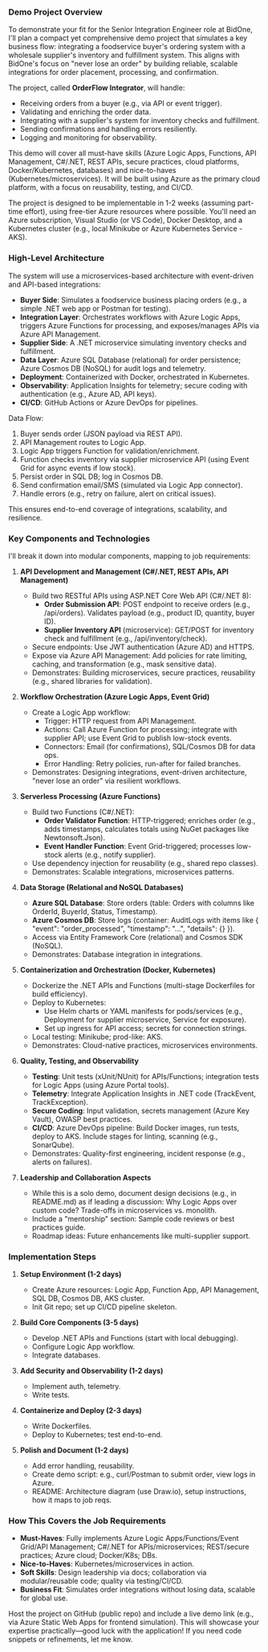 ### Demo Project Overview

To demonstrate your fit for the Senior Integration Engineer role at BidOne, I'll plan a compact yet comprehensive demo project that simulates a key business flow: integrating a foodservice buyer's ordering system with a wholesale supplier's inventory and fulfillment system. This aligns with BidOne's focus on "never lose an order" by building reliable, scalable integrations for order placement, processing, and confirmation.

The project, called **OrderFlow Integrator**, will handle:
- Receiving orders from a buyer (e.g., via API or event trigger).
- Validating and enriching the order data.
- Integrating with a supplier's system for inventory checks and fulfillment.
- Sending confirmations and handling errors resiliently.
- Logging and monitoring for observability.

This demo will cover all must-have skills (Azure Logic Apps, Functions, API Management, C#/.NET, REST APIs, secure practices, cloud platforms, Docker/Kubernetes, databases) and nice-to-haves (Kubernetes/microservices). It will be built using Azure as the primary cloud platform, with a focus on reusability, testing, and CI/CD.

The project is designed to be implementable in 1-2 weeks (assuming part-time effort), using free-tier Azure resources where possible. You'll need an Azure subscription, Visual Studio (or VS Code), Docker Desktop, and a Kubernetes cluster (e.g., local Minikube or Azure Kubernetes Service - AKS).

### High-Level Architecture

The system will use a microservices-based architecture with event-driven and API-based integrations:
- **Buyer Side**: Simulates a foodservice business placing orders (e.g., a simple .NET web app or Postman for testing).
- **Integration Layer**: Orchestrates workflows with Azure Logic Apps, triggers Azure Functions for processing, and exposes/manages APIs via Azure API Management.
- **Supplier Side**: A .NET microservice simulating inventory checks and fulfillment.
- **Data Layer**: Azure SQL Database (relational) for order persistence; Azure Cosmos DB (NoSQL) for audit logs and telemetry.
- **Deployment**: Containerized with Docker, orchestrated in Kubernetes.
- **Observability**: Application Insights for telemetry; secure coding with authentication (e.g., Azure AD, API keys).
- **CI/CD**: GitHub Actions or Azure DevOps for pipelines.

Data Flow:
1. Buyer sends order (JSON payload via REST API).
2. API Management routes to Logic App.
3. Logic App triggers Function for validation/enrichment.
4. Function checks inventory via supplier microservice API (using Event Grid for async events if low stock).
5. Persist order in SQL DB; log in Cosmos DB.
6. Send confirmation email/SMS (simulated via Logic App connector).
7. Handle errors (e.g., retry on failure, alert on critical issues).

This ensures end-to-end coverage of integrations, scalability, and resilience.

### Key Components and Technologies

I'll break it down into modular components, mapping to job requirements:

1. **API Development and Management (C#/.NET, REST APIs, API Management)**
   - Build two RESTful APIs using ASP.NET Core Web API (C#/.NET 8):
     - **Order Submission API**: POST endpoint to receive orders (e.g., /api/orders). Validates payload (e.g., product ID, quantity, buyer ID).
     - **Supplier Inventory API** (microservice): GET/POST for inventory check and fulfillment (e.g., /api/inventory/check).
   - Secure endpoints: Use JWT authentication (Azure AD) and HTTPS.
   - Expose via Azure API Management: Add policies for rate limiting, caching, and transformation (e.g., mask sensitive data).
   - Demonstrates: Building microservices, secure practices, reusability (e.g., shared libraries for validation).

2. **Workflow Orchestration (Azure Logic Apps, Event Grid)**
   - Create a Logic App workflow:
     - Trigger: HTTP request from API Management.
     - Actions: Call Azure Function for processing; integrate with supplier API; use Event Grid to publish low-stock events.
     - Connectors: Email (for confirmations), SQL/Cosmos DB for data ops.
     - Error Handling: Retry policies, run-after for failed branches.
   - Demonstrates: Designing integrations, event-driven architecture, "never lose an order" via resilient workflows.

3. **Serverless Processing (Azure Functions)**
   - Build two Functions (C#/.NET):
     - **Order Validator Function**: HTTP-triggered; enriches order (e.g., adds timestamps, calculates totals using NuGet packages like Newtonsoft.Json).
     - **Event Handler Function**: Event Grid-triggered; processes low-stock alerts (e.g., notify supplier).
   - Use dependency injection for reusability (e.g., shared repo classes).
   - Demonstrates: Scalable integrations, microservices patterns.

4. **Data Storage (Relational and NoSQL Databases)**
   - **Azure SQL Database**: Store orders (table: Orders with columns like OrderId, BuyerId, Status, Timestamp).
   - **Azure Cosmos DB**: Store logs (container: AuditLogs with items like { "event": "order_processed", "timestamp": "...", "details": {} }).
   - Access via Entity Framework Core (relational) and Cosmos SDK (NoSQL).
   - Demonstrates: Database integration in integrations.

5. **Containerization and Orchestration (Docker, Kubernetes)**
   - Dockerize the .NET APIs and Functions (multi-stage Dockerfiles for build efficiency).
   - Deploy to Kubernetes:
     - Use Helm charts or YAML manifests for pods/services (e.g., Deployment for supplier microservice, Service for exposure).
     - Set up ingress for API access; secrets for connection strings.
   - Local testing: Minikube; prod-like: AKS.
   - Demonstrates: Cloud-native practices, microservices environments.

6. **Quality, Testing, and Observability**
   - **Testing**: Unit tests (xUnit/NUnit) for APIs/Functions; integration tests for Logic Apps (using Azure Portal tools).
   - **Telemetry**: Integrate Application Insights in .NET code (TrackEvent, TrackException).
   - **Secure Coding**: Input validation, secrets management (Azure Key Vault), OWASP best practices.
   - **CI/CD**: Azure DevOps pipeline: Build Docker images, run tests, deploy to AKS. Include stages for linting, scanning (e.g., SonarQube).
   - Demonstrates: Quality-first engineering, incident response (e.g., alerts on failures).

7. **Leadership and Collaboration Aspects**
   - While this is a solo demo, document design decisions (e.g., in README.md) as if leading a discussion: Why Logic Apps over custom code? Trade-offs in microservices vs. monolith.
   - Include a "mentorship" section: Sample code reviews or best practices guide.
   - Roadmap ideas: Future enhancements like multi-supplier support.

### Implementation Steps

1. **Setup Environment (1-2 days)**
   - Create Azure resources: Logic App, Function App, API Management, SQL DB, Cosmos DB, AKS cluster.
   - Init Git repo; set up CI/CD pipeline skeleton.

2. **Build Core Components (3-5 days)**
   - Develop .NET APIs and Functions (start with local debugging).
   - Configure Logic App workflow.
   - Integrate databases.

3. **Add Security and Observability (1-2 days)**
   - Implement auth, telemetry.
   - Write tests.

4. **Containerize and Deploy (2-3 days)**
   - Write Dockerfiles.
   - Deploy to Kubernetes; test end-to-end.

5. **Polish and Document (1-2 days)**
   - Add error handling, reusability.
   - Create demo script: e.g., curl/Postman to submit order, view logs in Azure.
   - README: Architecture diagram (use Draw.io), setup instructions, how it maps to job reqs.

### How This Covers the Job Requirements

- **Must-Haves**: Fully implements Azure Logic Apps/Functions/Event Grid/API Management; C#/.NET for APIs/microservices; REST/secure practices; Azure cloud; Docker/K8s; DBs.
- **Nice-to-Haves**: Kubernetes/microservices in action.
- **Soft Skills**: Design leadership via docs; collaboration via modular/reusable code; quality via testing/CI/CD.
- **Business Fit**: Simulates order integrations without losing data, scalable for global use.

Host the project on GitHub (public repo) and include a live demo link (e.g., via Azure Static Web Apps for frontend simulation). This will showcase your expertise practically—good luck with the application! If you need code snippets or refinements, let me know.